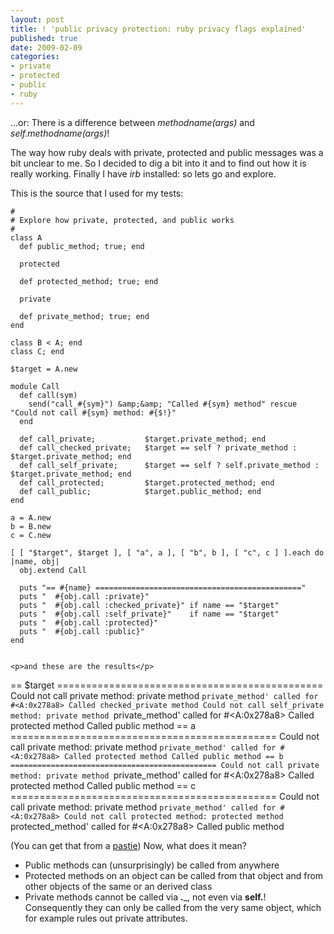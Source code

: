 ```yaml
---
layout: post
title: ! 'public privacy protection: ruby privacy flags explained'
published: true
date: 2009-02-09
categories:
- private
- protected
- public
- ruby
---
```

<p>...or: There is a difference between <em>methodname(args)</em> and <em>self.methodname(args)</em>!</p>

<p>The way how ruby deals with private, protected and public messages was a bit unclear to me. So I decided to dig a bit into it and to find out how it is really working. Finally I have <em>irb</em> installed: so lets go and explore.</p>

<p>This is the source that I used for my tests:</p>

```
#
# Explore how private, protected, and public works
#
class A
  def public_method; true; end

  protected

  def protected_method; true; end

  private

  def private_method; true; end
end

class B < A; end
class C; end

$target = A.new

module Call
  def call(sym)
    send("call_#{sym}") &amp;&amp; "Called #{sym} method" rescue "Could not call #{sym} method: #{$!}"
  end

  def call_private;           $target.private_method; end
  def call_checked_private;   $target == self ? private_method : $target.private_method; end
  def call_self_private;      $target == self ? self.private_method : $target.private_method; end
  def call_protected;         $target.protected_method; end
  def call_public;            $target.public_method; end
end

a = A.new
b = B.new
c = C.new

[ [ "$target", $target ], [ "a", a ], [ "b", b ], [ "c", c ] ].each do |name, obj|
  obj.extend Call

  puts "== #{name} =============================================="
  puts "  #{obj.call :private}"
  puts "  #{obj.call :checked_private}" if name == "$target"
  puts "  #{obj.call :self_private}"    if name == "$target"
  puts "  #{obj.call :protected}"
  puts "  #{obj.call :public}"
end


<p>and these are the results</p>

```
== $target ==============================================
  Could not call private method: private method `private_method' called for #<A:0x278a8>
  Called checked_private method
  Could not call self_private method: private method `private_method' called for #<A:0x278a8>
  Called protected method
  Called public method
== a ==============================================
  Could not call private method: private method `private_method' called for #<A:0x278a8>
  Called protected method
  Called public method
== b ==============================================
  Could not call private method: private method `private_method' called for #<A:0x278a8>
  Called protected method
  Called public method
== c ==============================================
  Could not call private method: private method `private_method' called for #<A:0x278a8>
  Could not call protected method: protected method `protected_method' called for #<A:0x278a8>
  Called public method


<p>(You can get that from a <a href="http://pastie.org/376001">pastie</a>) Now, what does it mean?</p>

<ul>
<li>Public methods can (unsurprisingly) be called from anywhere</li>
<li>Protected methods on an object can be called from
that object and from other objects of the same or an derived class</li>
<li>Private methods cannot be called via <strong>.</strong>_, not even
via <strong>self.</strong>! Consequently they can only be called from
the very same object, which for example rules out private attributes.</li>
</ul>
